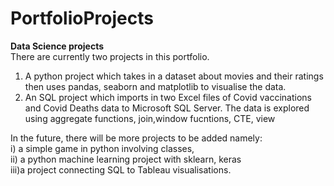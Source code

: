 # PortfolioProjects
**Data Science projects** <br>
There are currently two projects in this portfolio.
1. A python project which takes in a dataset about movies and their ratings then uses pandas, seaborn and matplotlib to visualise the data. <br>
2. An SQL project which imports in two Excel files of Covid vaccinations and Covid Deaths data to Microsoft SQL Server. The data is explored using aggregate functions, join,window fucntions, CTE, view

In the future, there will be more projects to be added namely:<br>
i) a simple game in python involving classes,<br>
ii) a python machine learning project with sklearn, keras <br>
iii)a project connecting SQL to Tableau visualisations.
